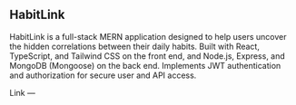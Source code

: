 ## HabitLink
HabitLink is a full-stack MERN application designed to help users uncover the hidden correlations between their daily habits. Built with React, TypeScript, and Tailwind CSS on the front end, and Node.js, Express, and MongoDB (Mongoose) on the back end. Implements JWT authentication and authorization for secure user and API access.

 Link — <a href="https://habit-link-4qow.vercel.app/"></a>
